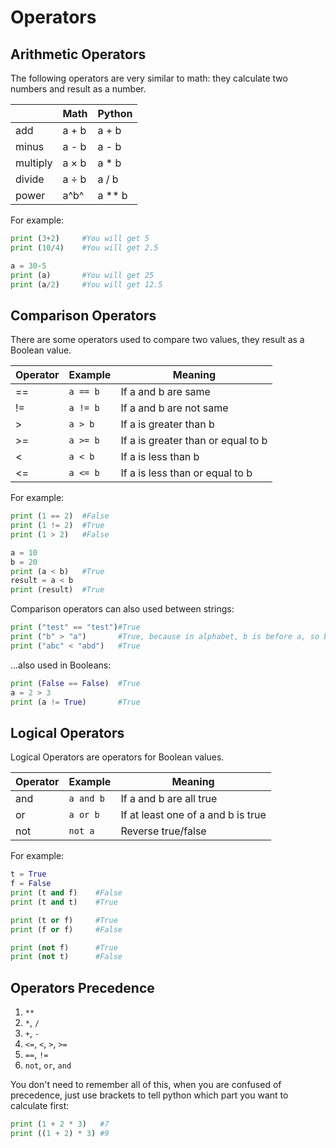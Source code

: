 # Operators

## Arithmetic Operators

The following operators are very similar to math: they calculate two numbers and result as a number.

|          | Math  | Python |
| -------- | ----- | ------ |
| add      | a + b | a + b  |
| minus    | a - b | a - b  |
| multiply | a × b | a * b  |
| divide   | a ÷ b | a / b  |
| power    | a^b^  | a ** b |

For example:

```python
print (3+2)     #You will get 5
print (10/4)    #You will get 2.5

a = 30-5
print (a)       #You will get 25
print (a/2)     #You will get 12.5
```

## Comparison Operators

There are some operators used to compare two values, they result as a Boolean value.

| Operator | Example  | Meaning                            |
| -------- | -------- | ---------------------------------- |
| ==       | `a == b` | If a and b are same                |
| !=       | `a != b` | If a and b are not same            |
| >        | `a > b`  | If a is greater than b             |
| >=       | `a >= b` | If a is greater than or equal to b |
| <        | `a < b`  | If a is less than b                |
| <=       | `a <= b` | If a is less than or equal to b    |

For example:

```python
print (1 == 2)  #False
print (1 != 2)  #True
print (1 > 2)   #False

a = 10
b = 20
print (a < b)   #True
result = a < b
print (result)  #True
```

Comparison operators can also used between strings:

```python
print ("test" == "test")#True
print ("b" > "a")       #True, because in alphabet, b is before a, so b is greater than a
print ("abc" < "abd")   #True
```

...also used in Booleans:

```Python
print (False == False)  #True
a = 2 > 3
print (a != True)       #True
```

## Logical Operators

Logical Operators are operators for Boolean values.

| Operator | Example   | Meaning                            |
| -------- | --------- | ---------------------------------- |
| and      | `a and b` | If a and b are all true            |
| or       | `a or b`  | If at least one of a and b is true |
| not      | `not a`   | Reverse true/false                 |

For example:

```python
t = True
f = False
print (t and f)    #False
print (t and t)    #True

print (t or f)     #True
print (f or f)     #False

print (not f)      #True
print (not t)      #False
```

## Operators Precedence

1. `**`
2. `*`, `/`
3. `+`, `-`
4. `<=`, `<`, `>`, `>=`
5. `==`, `!=`
6. `not`, `or`, `and`

You don't need to remember all of this, when you are confused of precedence, just use brackets to tell python which part you want to calculate first:

```python
print (1 + 2 * 3)   #7
print ((1 + 2) * 3) #9
```